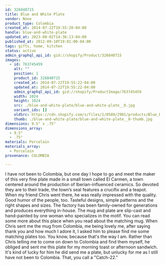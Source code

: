 ```yaml
---
id: 326840715
title: Blue and White Plate
vendor: None
product_type: Colombia
created_at: 2014-07-22T19:55:20-04:00
handle: blue-and-white-plate
updated_at: 2023-08-02T14:36:13-04:00
published_at: 2012-09-10T19:01:00-04:00
tags: gifts, home, kitchen
status: active
admin_graphql_api_id: gid://shopify/Product/326840715
images:
  - id: 763745459
    alt: ""
    position: 1
    product_id: 326840715
    created_at: 2014-07-22T19:55:22-04:00
    updated_at: 2014-07-22T19:55:22-04:00
    admin_graphql_api_id: gid://shopify/ProductImage/763745459
    width: 1024
    height: 1024
    src: ./blue-and-white-plate/blue-and-white-plate__0.jpg
    variant_ids: []
    oldSrc: https://cdn.shopify.com/s/files/1/0589/2901/products/Blue_Dining_Plate_offset.jpeg?v=1406073322
    thumb: ./blue-and-white-plate/blue-and-white-plate__0-thumb.jpg
dimensions: 9.5" x .75"
dimensions_array:
  - 9.5"
  - .75"
materials: Porcelain
materials_array:
  - Porcelain
provenance: COLOMBIA

---
```


I have not been to Colombia, but one day I hope to go and meet the maker of this very fine plate made in a small town called El Carmen, a town centered around the production of Iberian-influenced ceramics. So devoted they are to their trade, the town’s seal features a crucifix and a teapot. When my friend Chris went there, he was really impressed with the quality. Good humor of the people, too. Tasteful designs, simple patterns and the right shapes and sizes. The factory has been family-owned for generations and produces everything in-house. The mug and plate are slip-cast and hand-painted by one woman who specializes in the motif. You can read some more about this place when you read about the matching mug. When Chris sent me the mug from Colombia, me being lovely me, after saying thank you and how much I adore it, I asked him to please find me some matching plates too. You know, because that's the way I am. Rather than Chris telling me to come on down to Colombia and find them myself, he obliged and sent me this plate for my morning toast or afternoon sandwich. It's kind of lucky for him he did send me a plate, but unlucky for me as I still have not been to Colombia. That, you call a "Catch-22."